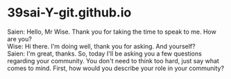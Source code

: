 # 39sai-Y-git.github.io

<!DOCTYPE html>
<html>
<body>

<p>Saien: Hello, Mr Wise. Thank you for taking the time to speak to me. How are you?
<br>Wise: Hi there. I'm doing well, thank you for asking. And yourself?
<br>Saien: I'm great, thanks. So, today I'll be asking you a few questions regarding your community. You don't need to think too hard, just say what comes to mind. First, how would you describe your role in your community?

</body>
</html>
